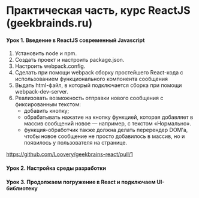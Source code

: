 # Практическая часть, курс ReactJS (geekbrainds.ru) 

#### Урок 1. Введение в ReactJS современный Javascript
1. Установить node и npm.
2. Создать проект и настроить package.json.
3. Настроить webpack.config.
4. Сделать при помощи webpack сборку простейшего React-кода с использованием функционального компонента сообщения
5. Выдать html-файл, в который подключается сборка при помощи webpack-dev-server.
6. Реализовать возможность отправки нового сообщения с фиксированным текстом:
   - добавить кнопку;
   - обрабатывать нажатие на кнопку функцией, которая добавляет в массив сообщений новое — например, с текстом «Нормально».
   - функция-обработчик также должна делать перерендер DOM’а, чтобы новое сообщение не просто добавилось в массив, но и появилось у пользователя на странице.

https://github.com/Loovery/geekbrains-react/pull/1


#### Урок 2. Настройка среды разработки

#### Урок 3. Продолжаем погружение в React и подключаем UI-библиотеку
